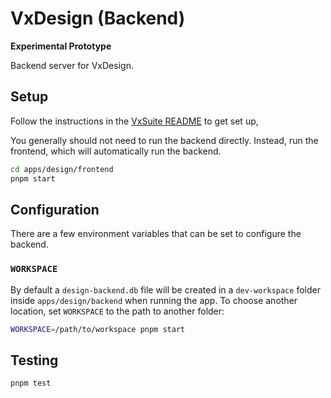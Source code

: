 # VxDesign (Backend)

**Experimental Prototype**

Backend server for VxDesign.

## Setup

Follow the instructions in the [VxSuite README](../../README.md) to get set up,

You generally should not need to run the backend directly. Instead, run the
frontend, which will automatically run the backend.

```sh
cd apps/design/frontend
pnpm start
```

## Configuration

There are a few environment variables that can be set to configure the backend.

### `WORKSPACE`

By default a `design-backend.db` file will be created in a `dev-workspace`
folder inside `apps/design/backend` when running the app. To choose another
location, set `WORKSPACE` to the path to another folder:

```sh
WORKSPACE=/path/to/workspace pnpm start
```

## Testing

```sh
pnpm test
```
